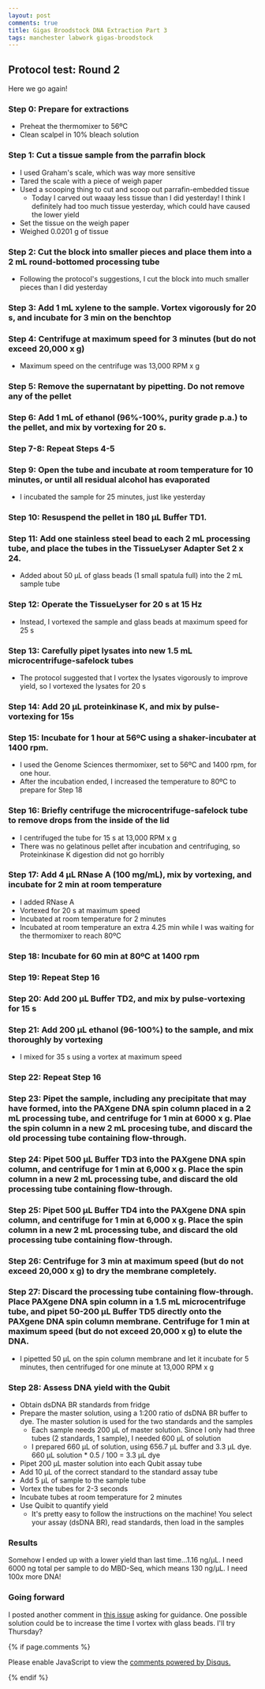 ```yaml
---
layout: post
comments: true
title: Gigas Broodstock DNA Extraction Part 3
tags: manchester labwork gigas-broodstock
---
```


## Protocol test: Round 2

Here we go again! 

### Step 0: Prepare for extractions

- Preheat the thermomixer to 56ºC
- Clean scalpel in 10% bleach solution

### Step 1: Cut a tissue sample from the parrafin block

- I used Graham's scale, which was way more sensitive
- Tared the scale with a piece of weigh paper
- Used a scooping thing to cut and scoop out parrafin-embedded tissue
  - Today I carved out waaay less tissue than I did yesterday! I think I definitely had too much tissue yesterday, which could have caused the lower yield
- Set the tissue on the weigh paper
- Weighed 0.0201 g of tissue

### Step 2: Cut the block into smaller pieces and place them into a 2 mL round-bottomed processing tube

- Following the protocol's suggestions, I cut the block into much smaller pieces than I did yesterday

### Step 3: Add 1 mL xylene to the sample. Vortex vigorously for 20 s, and incubate for 3 min on the benchtop

### Step 4: Centrifuge at maximum speed for 3 minutes (but do not exceed 20,000 x g)

- Maximum speed on the centrifuge was 13,000 RPM x g

### Step 5: Remove the supernatant by pipetting. Do not remove any of the pellet

### Step 6: Add 1 mL of ethanol (96%-100%, purity grade p.a.) to the pellet, and mix by vortexing for 20 s.

### Step 7-8: Repeat Steps 4-5

### Step 9: Open the tube and incubate at room temperature for 10 minutes, or until all residual alcohol has evaporated

- I incubated the sample for 25 minutes, just like yesterday

### Step 10: Resuspend the pellet in 180 µL Buffer TD1.

### Step 11: Add one stainless steel bead to each 2 mL processing tube, and place the tubes in the TissueLyser Adapter Set 2 x 24.

- Added about 50 µL of glass beads (1 small spatula full) into the 2 mL sample tube

### Step 12: Operate the TissueLyser for 20 s at 15 Hz

- Instead, I vortexed the sample and glass beads at maximum speed for 25 s

### Step 13: Carefully pipet lysates into new 1.5 mL microcentrifuge-safelock tubes

- The protocol suggested that I vortex the lysates vigorously to improve yield, so I vortexed the lysates for 20 s

### Step 14: Add 20 µL proteinkinase K, and mix by pulse-vortexing for 15s

### Step 15: Incubate for 1 hour at 56ºC using a shaker-incubater at 1400 rpm.

- I used the Genome Sciences thermomixer, set to 56ºC and 1400 rpm, for one hour.
- After the incubation ended, I increased the temperature to 80ºC to prepare for Step 18

### Step 16: Briefly centrifuge the microcentrifuge-safelock tube to remove drops from the inside of the lid

- I centrifuged the tube for 15 s at 13,000 RPM x g
- There was no gelatinous pellet after incubation and centrifuging, so Proteinkinase K digestion did not go horribly

### Step 17: Add 4 µL RNase A (100 mg/mL), mix by vortexing, and incubate for 2 min at room temperature

- I added RNase A
- Vortexed for 20 s at maximum speed
- Incubated at room temperature for 2 minutes
- Incubated at room temperature an extra 4.25 min while I was waiting for the thermomixer to reach 80ºC

### Step 18: Incubate for 60 min at 80ºC at 1400 rpm

### Step 19: Repeat Step 16

### Step 20: Add 200 µL Buffer TD2, and mix by pulse-vortexing for 15 s

### Step 21: Add 200 µL ethanol (96-100%) to the sample, and mix thoroughly by vortexing

- I mixed for 35 s using a vortex at maximum speed

### Step 22: Repeat Step 16

### Step 23: Pipet the sample, including any precipitate that may have formed, into the PAXgene DNA spin column placed in a 2 mL processing tube, and centrifuge for 1 min at 6000 x g. Plae the spin column in a new 2 mL procesing tube, and discard the old processing tube containing flow-through.

### Step 24: Pipet 500 µL Buffer TD3 into the PAXgene DNA spin column, and centrifuge for 1 min at 6,000 x g. Place the spin column in a new 2 mL processing tube, and discard the old processing tube containing flow-through.

### Step 25: Pipet 500 µL Buffer TD4 into the PAXgene DNA spin column, and centrifuge for 1 min at 6,000 x g. Place the spin column in a new 2 mL processing tube, and discard the old processing tube containing flow-through.

### Step 26: Centrifuge for 3 min at maximum speed (but do not exceed 20,000 x g) to dry the membrane completely.

### Step 27: Discard the processing tube containing flow-through. Place PAXgene DNA spin column in a 1.5 mL microcentrifuge tube, and pipet 50-200 µL Buffer TD5 directly onto the PAXgene DNA spin column membrane. Centrifuge for 1 min at maximum speed (but do not exceed 20,000 x g) to elute the DNA.

- I pipetted 50 µL on the spin column membrane and let it incubate for 5 minutes, then centrifuged for one minute at 13,000 RPM x g

### Step 28: Assess DNA yield with the Qubit

- Obtain dsDNA BR standards from fridge
- Prepare the master solution, using a 1:200 ratio of dsDNA BR buffer to dye. The master solution is used for the two standards and the samples
  - Each sample needs 200 µL of master solution. Since I only had three tubes (2 standards, 1 sample), I needed 600 µL of solution
  - I prepared 660 µL of solution, using 656.7 µL buffer and 3.3 µL dye. 660 µL solution * 0.5 / 100 = 3.3 µL dye
- Pipet 200 µL master solution into each Qubit assay tube
- Add 10 µL of the correct standard to the standard assay tube
- Add 5 µL of sample to the sample tube
- Vortex the tubes for 2-3 seconds
- Incubate tubes at room temperature for 2 minutes
- Use Quibit to quantify yield
  - It's pretty easy to follow the instructions on the machine! You select your assay (dsDNA BR), read standards, then load in the samples

### Results

Somehow I ended up with a lower yield than last time...1.16 ng/µL. I need 6000 ng total per sample to do MBD-Seq, which means 130 ng/µL. I need 100x more DNA!
  
### Going forward

I posted another comment in [this issue](https://github.com/RobertsLab/resources/issues/277) asking for guidance. One possible solution could be to increase the time I vortex with glass beads. I'll try Thursday?

{% if page.comments %}

<div id="disqus_thread"></div>
<script>

/**
*  RECOMMENDED CONFIGURATION VARIABLES: EDIT AND UNCOMMENT THE SECTION BELOW TO INSERT DYNAMIC VALUES FROM YOUR PLATFORM OR CMS.
*  LEARN WHY DEFINING THESE VARIABLES IS IMPORTANT: https://disqus.com/admin/universalcode/#configuration-variables*/
/*
var disqus_config = function () {
this.page.url = PAGE_URL;  // Replace PAGE_URL with your page's canonical URL variable
this.page.identifier = PAGE_IDENTIFIER; // Replace PAGE_IDENTIFIER with your page's unique identifier variable
};
*/
(function() { // DON'T EDIT BELOW THIS LINE
var d = document, s = d.createElement('script');
s.src = 'https://the-responsible-grad-student.disqus.com/embed.js';
s.setAttribute('data-timestamp', +new Date());
(d.head || d.body).appendChild(s);
})();
</script>
<noscript>Please enable JavaScript to view the <a href="https://disqus.com/?ref_noscript">comments powered by Disqus.</a></noscript>

{% endif %}

<script id="dsq-count-scr" src="//the-responsible-grad-student.disqus.com/count.js" async></script>
